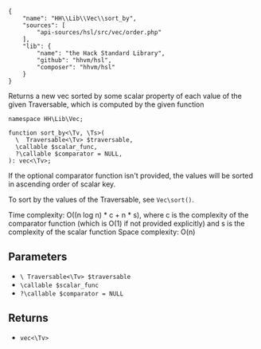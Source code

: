 ``` yamlmeta
{
    "name": "HH\\Lib\\Vec\\sort_by",
    "sources": [
        "api-sources/hsl/src/vec/order.php"
    ],
    "lib": {
        "name": "the Hack Standard Library",
        "github": "hhvm/hsl",
        "composer": "hhvm/hsl"
    }
}
```




Returns a new vec sorted by some scalar property of each value of the given
Traversable, which is computed by the given function




``` Hack
namespace HH\Lib\Vec;

function sort_by<\Tv, \Ts>(
  \  Traversable<\Tv> $traversable,
  \callable $scalar_func,
  ?\callable $comparator = NULL,
): vec<\Tv>;
```




If the optional
comparator function isn't provided, the values will be sorted in ascending
order of scalar key.




To sort by the values of the Traversable, see ` Vec\sort() `.




Time complexity: O((n log n) * c + n * s), where c is the complexity of the
comparator function (which is O(1) if not provided explicitly) and s is the
complexity of the scalar function
Space complexity: O(n)




## Parameters




+ ` \ Traversable<\Tv> $traversable `
+ ` \callable $scalar_func `
+ ` ?\callable $comparator = NULL `




## Returns




* ` vec<\Tv> `
<!-- HHAPIDOC -->
